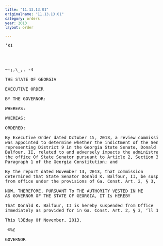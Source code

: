 ```yaml
---
title: "11.13.13.01"
originalname: "11.13.13.01"
category: orders
year: 2013
layout: order

---
```

<pre>
‘KI

  
   

~-;,\_,, -4

THE STATE OF GEORGIA

EXECUTIVE ORDER

BY THE GOVERNOR:

WHEREAS:

WHEREAS:

ORDERED:

By Executive Order dated October 15, 2013, a review commission
was appointed to determine whether the indictment of the Senator
representing District 9 in the Georgia State Senate, Donald K.
Balfour, II, related to and adversely impacts the administration of
the office Of State Senator pursuant to Article 2, Section 3,
Paragraph 1 of the Georgia Constitution; and

By the report dated November 13, 2013, that commission
determined that State Senator Donald K. Balfour, II, be suspended
from office under the provisions of Ga. Const. Art. 2, § 3, 11 1.

NOW, THEREFORE, PURSUANT To THE AUTHORITY VESTED IN ME
AS GOVERNOR OF THE STATE OF GEORGIA, IT Is HEREBY

That Donald K. Balfour, II is hereby suspended from Office
immediately as provided for in Ga. Const. Art. 2, § 3, ‘ll 1(b) & (h).

This l3Eday Of November, 2013.

 ®%£

GOVERNOR

</pre>
